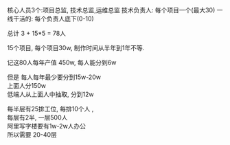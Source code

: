 核心人员3个:项目总监, 技术总监,运维总监
技术负责人: 每个项目一个(最大30)
一线干活的: 每个负责人底下(0-10)

总计 3 + 15*5 = 78人

15个项目, 每个项目30w, 制作时间从半年到1年不等.  

记这80人每年产值 450w, 每人能分到6w

但是 每人每年最少要分到15w-20w  
上面人分150w  
低端人从上面人中抽取, 分到12w  

每半层有25排工位, 每排10个人 ,  
每层有2半, 一层500人  
阿里写字楼要有1w-2w人办公  
所以需要 20-40层   